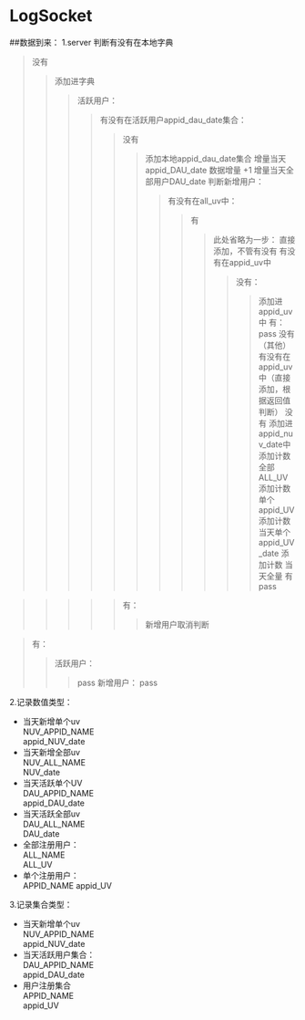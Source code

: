 # LogSocket

##数据到来：
1.server 判断有没有在本地字典
>没有
>>添加进字典
>>>活跃用户：
>>>>有没有在活跃用户appid_dau_date集合：
>>>>>没有
>>>>>>添加本地appid_dau_date集合
>>>>>>增量当天appid_DAU_date 数据增量 +1
>>>>>>增量当天全部用户DAU_date
>>>>>>判断新增用户：
>>>>>>>有没有在all_uv中：
>>>>>>>>有
>>>>>>>>>此处省略为一步： 直接添加，不管有没有
>>>>>>>>>有没有在appid_uv中
>>>>>>>>>>没有：
>>>>>>>>>>>添加进appid_uv中
>>>>>>>>>>有：
>>>>>>>>>>>pass
>>>>>>>>没有（其他）
>>>>>>>>>有没有在appid_uv中（直接添加，根据返回值判断）
>>>>>>>>>>没有
>>>>>>>>>>>添加进appid_nuv_date中
>>>>>>>>>>>添加计数 全部ALL_UV
>>>>>>>>>>>添加计数 单个appid_UV
>>>>>>>>>>>添加计数 当天单个appid_UV_date
>>>>>>>>>>>添加计数 当天全量
>>>>>>>>>>有
>>>>>>>>>>>pass

>>>>>有：
>>>>>>新增用户取消判断

>有：
>>活跃用户：
>>>pass
>>新增用户：
>>>pass
				
				
2.记录数值类型：
+ 当天新增单个uv  
	NUV_APPID_NAME  
	appid_NUV_date  
+	当天新增全部uv  
	NUV_ALL_NAME  
	NUV_date  
+	当天活跃单个UV  
	DAU_APPID_NAME  
	appid_DAU_date  
+	当天活跃全部uv  
	DAU_ALL_NAME  
	DAU_date  
+	全部注册用户：  
	ALL_NAME  
	ALL_UV  
+	单个注册用户：  
	APPID_NAME  			appid_UV  

3.记录集合类型：  
+	当天新增单个uv  
	NUV_APPID_NAME  		
	appid_NUV_date  
+	当天活跃用户集合：  
	DAU_APPID_NAME  		
	appid_DAU_date  
+	用户注册集合  
	APPID_NAME	  		
	appid_UV  